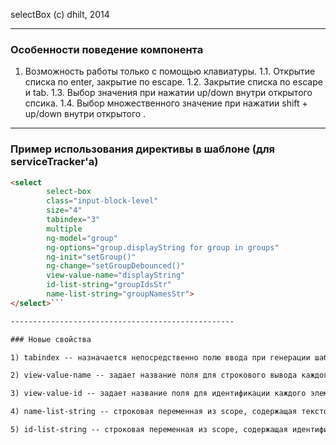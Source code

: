 ﻿selectBox
(c) dhilt, 2014

--------------------------------------------------

### Особенности поведение компонента

1. Возможность работы только с помощью клавиатуры.
1.1. Открытие списка  по enter, закрытие по escape.
1.2. Закрытие списка по escape и tab.
1.3. Выбор значения при нажатии up/down внутри открытого спсика.
1.4. Выбор множественного значение при нажатии shift + up/down внутри открытого .

--------------------------------------------------

### Пример использования директивы в шаблоне (для serviceTracker'а)

```html
<select
        select-box
        class="input-block-level"
        size="4"
        tabindex="3"
        multiple
        ng-model="group"
        ng-options="group.displayString for group in groups"
        ng-init="setGroup()"
        ng-change="setGroupDebounced()"
        view-value-name="displayString"
        id-list-string="groupIdsStr"
        name-list-string="groupNamesStr">
</select>```

--------------------------------------------------

### Новые свойства

1) tabindex -- назначается непосредственно полю ввода при генерации шаблона; данное свойство необязательно;

2) view-value-name -- задает название поля для строкового вывода каждого элемента списка из ng-options (name структуры group из примера выше); данное свойство необязательно; значение по умолчанию: "name";

3) view-value-id -- задает название поля для идентификации каждого элемента списка из ng-options (id структуры group из примера выше); данное свойство необязательно; значение по умолчанию: "id";

4) name-list-string -- строковая переменная из scope, содержащая текстовые представления всех выбранных значений (через запятую); данное свойство необязательно; значение по умолчанию: #{attrs.ngModel} + "NameListString" (т.е. "groupNameListString" из примера выше);

5) id-list-string -- строковая переменная из scope, содержащая идентификаторы всех выбранных значений (через запятую); данное свойство необязательно; значение по умолчанию: #{attrs.ngModel} + "IdListString" (т.е. "groupIdListString" из примера выше).


